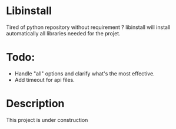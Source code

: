 # Libinstall
Tired of python repository without requirement ? libinstall will install automatically all libraries needed for the projet.

# Todo:

  * Handle "all" options and clarify what's the most effective.
  * Add timeout for api files.

# Description

  This project is under construction
